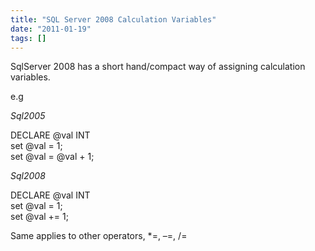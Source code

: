 ```yaml
---
title: "SQL Server 2008 Calculation Variables"
date: "2011-01-19"
tags: []
---
```


SqlServer 2008 has a short hand/compact way of assigning calculation variables.

e.g

_Sql2005_

DECLARE @val INT   
set @val = 1;   
set @val = @val + 1;

_Sql2008_

DECLARE @val INT   
set @val = 1;   
set @val += 1;

Same applies to other operators, *=, –=, /=
